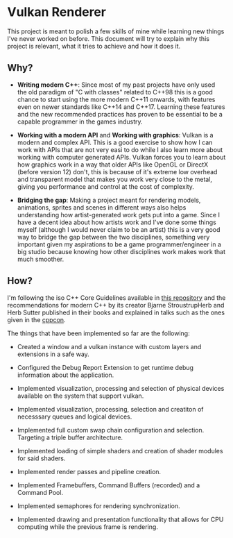 Vulkan Renderer
===============

This project is meant to polish a few skills of mine while learning new things
I've never worked on before. This document will try to explain why this project
is relevant, what it tries to achieve and how it does it.

Why?
----

-   **Writing modern C++**: Since most of my past projects have only used the
    old paradigm of "C with classes" related to C++98 this is a good chance to
    start using the more modern C++11 onwards, with features even on newer
    standards like C++14 and C++17. Learning these features and the new
    recommended practices has proven to be essential to be a capable programmer
    in the games industry.

-   **Working with a modern API** and **Working with graphics**: Vulkan is a
    modern and complex API. This is a good exercise to show how I can work with
    APIs that are not very easi to do while I also learn more about working with
    computer generated APIs. Vulkan forces you to learn about how graphics work
    in a way that older APIs like OpenGL or DirectX (before version 12) don't,
    this is because of it's extreme low overhead and transparent model that
    makes you work very close to the metal, giving you performance and control
    at the cost of complexity.

-   **Bridging the gap**: Making a project meant for rendering models,
    animations, sprites and scenes in different ways also helps understanding
    how artist-generated work gets put into a game. Since I have a decent idea
    about how artists work and I've done some things myself (although I would
    never claim to be an artist) this is a very good way to bridge the gap
    between the two disciplines, something very important given my aspirations
    to be a game programmer/engineer in a big studio because knowing how other
    disciplines work makes work that much smoother.

How?
----

I'm following the iso C++ Core Guidelines available in [this
repository](https://github.com/isocpp/CppCoreGuidelines) and the recommendations
for modern C++ by its creator Bjarne StroustrupHerb and Herb Sutter published in
their books and explained in talks such as the ones given in the
[cppcon](https://cppcon.org/).

The things that have been implemented so far are the following:

-   Created a window and a vulkan instance with custom layers and extensions in
    a safe way.

-   Configured the Debug Report Extension to get runtime debug information about
    the application.

-   Implemented visualization, processing and selection of physical devices
    available on the system that support vulkan.

-   Implemented visualization, processing, selection and creatiton of necesssary
    queues and logical devices.

-   Implemented full custom swap chain configuration and selection. Targeting a
    triple buffer architecture.

-   Implemented loading of simple shaders and creation of shader modules for
    said shaders.

-   Implemented render passes and pipeline creation.

-   Implemented Framebuffers, Command Buffers (recorded) and a Command Pool.

-   Implemented semaphores for rendering synchronization.

-   Implemented drawing and presentation functionality that allows for CPU
    computing while the previous frame is rendering.
